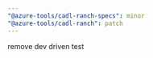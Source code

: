 ```yaml
---
"@azure-tools/cadl-ranch-specs": minor
"@azure-tools/cadl-ranch": patch
---
```


remove dev driven test
